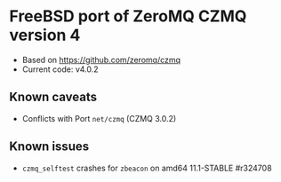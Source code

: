 # FreeBSD port of ZeroMQ CZMQ version 4

* Based on https://github.com/zeromq/czmq
* Current code: v4.0.2

## Known caveats

* Conflicts with Port `net/czmq` (CZMQ 3.0.2)

## Known issues

* `czmq_selftest` crashes for `zbeacon` on amd64 11.1-STABLE #r324708

